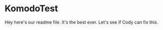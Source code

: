 KomodoTest
==========
Hey here's our readme file.  It's the best ever.
Let's see if Cody can fix this.